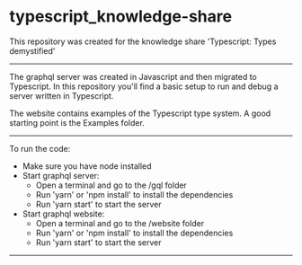 # typescript_knowledge-share

This repository was created for the knowledge share 'Typescript: Types demystified'

-----------------------------------

The graphql server was created in Javascript and then migrated to Typescript. In this repository you'll find a basic setup to run and debug a server written in Typescript.

The website contains examples of the Typescript type system. A good starting point is the Examples folder.


-----------------------------------

To run the code:
- Make sure you have node installed
- Start graphql server:
  - Open a terminal and go to the /gql folder
  - Run 'yarn' or 'npm install' to install the dependencies
  - Run 'yarn start' to start the server
- Start graphql website:
  - Open a terminal and go to the /website folder
  - Run 'yarn' or 'npm install' to install the dependencies
  - Run 'yarn start' to start the server

-----------------------------------
